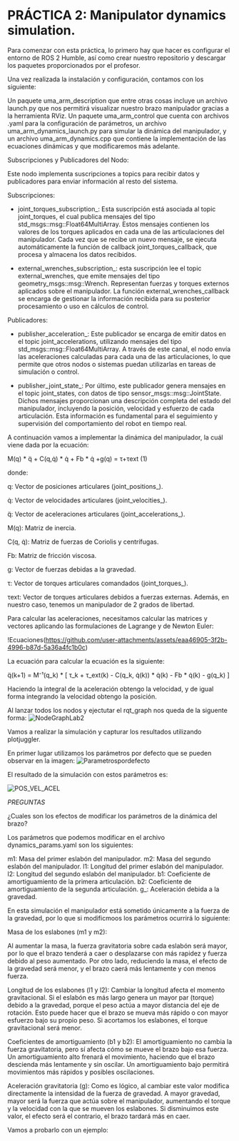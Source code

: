 # PRÁCTICA 2: Manipulator dynamics simulation.

Para comenzar con esta práctica, lo primero hay que hacer es configurar el entorno de ROS 2 Humble, así como crear nuestro repositorio y descargar los paquetes proporcionados por el profesor.

Una vez realizada la instalación y configuración, contamos con los siguiente:

Un paquete uma_arm_description que entre otras cosas incluye un archivo launch.py que nos permitirá visualizar nuestro brazo manipulador gracias a la herramienta RViz.
Un paquete uma_arm_control que cuenta con archivos .yaml para la configuración de parámetros, un archivo uma_arm_dynamics_launch.py para simular la dinámica del manipulador, y un archivo uma_arm_dynamics.cpp que contiene la implementación de las ecuaciones dinámicas y que modificaremos más adelante.

Subscripciones y Publicadores del Nodo:

Este nodo implementa suscripciones a topics para recibir datos y publicadores para enviar información al resto del sistema.

Subscripciones:
 - joint_torques_subscription_: Esta suscripción está asociada al topic joint_torques, el cual publica mensajes del tipo std_msgs::msg::Float64MultiArray. Estos mensajes contienen los valores de los torques aplicados en cada una de las articulaciones del manipulador. Cada vez que se recibe un nuevo mensaje, se ejecuta automáticamente la función de callback joint_torques_callback, que procesa y almacena los datos recibidos.

- external_wrenches_subscription_: esta suscripción lee el topic external_wrenches, que emite mensajes del tipo geometry_msgs::msg::Wrench. Representan fuerzas y torques externos aplicados sobre el manipulador. La función external_wrenches_callback se encarga de gestionar la información recibida para su posterior procesamiento o uso en cálculos de control.

Publicadores:

- publisher_acceleration_: Este publicador se encarga de emitir datos en el topic joint_accelerations, utilizando mensajes del tipo std_msgs::msg::Float64MultiArray. A través de este canal, el nodo envía las aceleraciones calculadas para cada una de las articulaciones, lo que permite que otros nodos o sistemas puedan utilizarlas en tareas de simulación o control.

- publisher_joint_state_: Por último, este publicador genera mensajes en el topic joint_states, con datos de tipo sensor_msgs::msg::JointState. Dichos mensajes proporcionan una descripción completa del estado del manipulador, incluyendo la posición, velocidad y esfuerzo de cada articulación. Esta información es fundamental para el seguimiento y supervisión del comportamiento del robot en tiempo real.

A continuación vamos a implementar la dinámica del manipulador, la cuál viene dada por la ecuación:

M(q) * q̈ + C(q,q̇) * q̇ + Fb * q̇ +g(q) = τ+τext (1)

donde:

q: Vector de posiciones articulares (joint_positions_).

q̇: Vector de velocidades articulares (joint_velocities_).

q̈: Vector de aceleraciones articulares (joint_accelerations_).

M(q): Matriz de inercia.

C(q, q̇): Matriz de fuerzas de Coriolis y centrífugas.

Fb: Matriz de fricción viscosa.

g: Vector de fuerzas debidas a la gravedad.

τ: Vector de torques articulares comandados (joint_torques_).

τext: Vector de torques articulares debidos a fuerzas externas.
​
Además, en nuestro caso, tenemos un manipulador de 2 grados de libertad.

Para calcular las aceleraciones, necesitamos calcular las matrices y vectores aplicando las formulaciones de Lagrange y de Newton Euler:

!Ecuaciones(https://github.com/user-attachments/assets/eaa46905-3f2b-4996-b87d-5a36a4fc1b0c)

La ecuación para calcular la ecuación es la siguiente:

q̈(k+1) = M⁻¹(q_k) * [ τ_k + τ_ext(k) - C(q_k, q̇(k)) * q̇(k) - Fb * q̇(k) - g(q_k) ]

Haciendo la integral de la aceleración obtengo la velocidad, y de igual forma integrando la velocidad obtengo la posición.

Al lanzar todos los nodos y ejectutar el rqt_graph nos queda de la siguente forma:
![NodeGraphLab2](https://github.com/user-attachments/assets/ca4d9a38-58b3-4d4d-9b8e-bd1586e68cb8)

Vamos a realizar la simulación y capturar los resultados utilizando plotjuggler.

En primer lugar utilizamos los parámetros por defecto que se pueden observar en la imagen:
![Parametrospordefecto](https://github.com/user-attachments/assets/5227fa31-345c-4989-88de-7ede906589d8)

El resultado de la simulación con estos parámetros es: 

![POS_VEL_ACEL](https://github.com/user-attachments/assets/5e8c8345-71e5-4041-833c-d171125e4963)

*PREGUNTAS*

¿Cuales son los efectos de modificar los parámetros de la dinámica del brazo?

Los parámetros que podemos modificar en el archivo dynamics_params.yaml son los siguientes:

m1: Masa del primer eslabón del manipulador.
m2: Masa del segundo eslabón del manipulador.
l1: Longitud del primer eslabón del manipulador.
l2: Longitud del segundo eslabón del manipulador.
b1: Coeficiente de amortiguamiento de la primera articulación.
b2: Coeficiente de amortiguamiento de la segunda articulación.
g_: Aceleración debida a la gravedad.

En esta simulación el manipulador está sometido únicamente a la fuerza de la gravedad, por lo que si modificmoos los parámetros ocurrirá lo siguiente: 

Masa de los eslabones (m1 y m2):

Al aumentar la masa, la fuerza gravitatoria sobre cada eslabón será mayor, por lo que el brazo tenderá a caer o desplazarse con más rapidez y fuerza debido al peso aumentado. Por otro lado, reduciendo la masa, el efecto de la gravedad será menor, y el brazo caerá más lentamente y con menos fuerza.

Longitud de los eslabones (l1 y l2):
Cambiar la longitud afecta el momento gravitacional. Si el eslabón es más largo genera un mayor par (torque) debido a la gravedad, porque el peso actúa a mayor distancia del eje de rotación. Esto puede hacer que el brazo se mueva más rápido o con mayor esfuerzo bajo su propio peso. Si acortamos los eslabones, el torque gravitacional será menor.

Coeficientes de amortiguamiento (b1 y b2):
El amortiguamiento no cambia la fuerza gravitatoria, pero sí afecta cómo se mueve el brazo bajo esa fuerza. Un amortiguamiento alto frenará el movimiento, haciendo que el brazo descienda más lentamente y sin oscilar. Un amortiguamiento bajo permitirá movimientos más rápidos y posibles oscilaciones.

Aceleración gravitatoria (g):
Como es lógico, al cambiar este valor modifica directamente la intensidad de la fuerza de gravedad. A mayor gravedad, mayor será la fuerza que actúa sobre el manipulador, aumentando el torque y la velocidad con la que se mueven los eslabones. Si disminuimos este valor, el efecto será el contrario, el brazo tardará más en caer.

Vamos a probarlo con un ejemplo:

